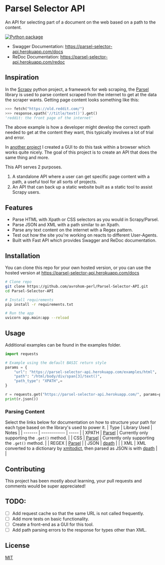 # Parsel Selector API
An API for selecting part of a document on the web based on a path to the content.

[![Python package](https://github.com/avrohom-perl/Parsel-Selector-API/actions/workflows/python-app.yml/badge.svg?branch=main)](https://github.com/avrohom-perl/Parsel-Selector-API/actions/workflows/python-app.yml)

- Swagger Documentation: https://parsel-selector-api.herokuapp.com/docs
- ReDoc Documentation: https://parsel-selector-api.herokuapp.com/redoc

## Inspiration

In the [Scrapy](https://scrapy.org/) python project, a framework for web scraping, the [Parsel](https://pypi.org/project/parsel/) library is used to parse content scraped from the internet to get at the data the scraper wants. Getting page content looks something like this:
```python
>>> fetch("https://old.reddit.com/")
>>> response.xpath('//title/text()').get()
'reddit: the front page of the internet'
```

The above example is how a developer might develop the correct xpath needed to get at the content they want, this typically involves a lot of trial and error. 

In [another project](https://html-notifier.herokuapp.com/explore/) I created a GUI to do this task within a browser which works quite nicely. The goal of this project is to create an API that does the same thing and more. 

This API serves 2 purposes.
1. A standalone API where a user can get specific page content with a path, a useful tool for all sorts of projects. 
2. An API that can back up a static website built as a static tool to assist Scrapy users.

## Features

- Parse HTML with Xpath or CSS selectors as you would in Scrapy/Parsel.
- Parse JSON and XML with a path similar to an Xpath.
- Parse any text content on the internet with a Regex pattern.
- Test out how the site you're working on reacts to different User-Agents.
- Built with Fast API which provides Swagger and ReDoc documentation.

## Installation
You can clone this repo for your own hosted version, or you can use the hosted version at https://parsel-selector-api.herokuapp.com/docs
```bash
# Clone repo
git clone https://github.com/avrohom-perl/Parsel-Selector-API.git
cd Parsel-Selector-API

# Install requirements 
pip install -r requirements.txt

# Run the app
uvicorn app.main:app --reload
```

## Usage 
Additional examples can be found in the examples folder.
```python
import requests

# Example using the default BASIC return style
params = {
    "url": "https://parsel-selector-api.herokuapp.com/examples/html",
    "path": "/html/body/div/span[3]/text()",
    "path_type": "XPATH",=
}

r = requests.get("https://parsel-selector-api.herokuapp.com/", params=params)
print(r.json())
```

### Parsing Content
Select the links below for documentation on how to structure your path for each type based on the library's used to power it.
| Type    | Library Used | Notes |
| ------- | ------------ | ----- |
| XPATH   | [Parsel](https://parsel.readthedocs.io/en/latest/usage.html#usage) | Currently only supporting the `.get()` method. |
| CSS     | [Parsel](https://parsel.readthedocs.io/en/latest/usage.html#usage) | Currently only supporting the `.get()` method. |
| REGEX   | [Parsel](https://parsel.readthedocs.io/en/latest/usage.html#usage) | 
| JSON    | [dpath](https://pypi.org/project/dpath/) | |
| XML     | XML converted to a dictionary by [xmltodict](https://pypi.org/project/xmltodict/), then parsed as JSON is with [dpath](https://pypi.org/project/dpath/) | |

## Contributing
This project has been mostly about learning, your pull requests and comments would be super appreciated! 

## TODO:
- [ ] Add request cache so that the same URL is not called frequently.
- [ ] Add more tests on basic functionality.
- [ ] Create a front-end as a GUI for this tool.
- [ ] Add path parsing errors to the response for types other than XML.

## License
[MIT](https://choosealicense.com/licenses/mit/)